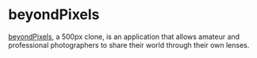 # beyondPixels
[beyondPixels](http://beyondpixels.herokuapp.com/), a 500px clone, is an application that allows amateur and professional photographers to share their world through their own lenses.

